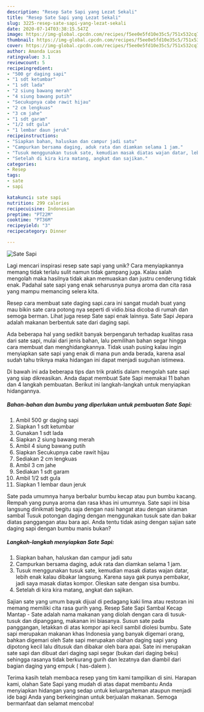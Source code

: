 ```yaml
---
description: "Resep Sate Sapi yang Lezat Sekali"
title: "Resep Sate Sapi yang Lezat Sekali"
slug: 3225-resep-sate-sapi-yang-lezat-sekali
date: 2020-07-14T03:38:15.547Z
image: https://img-global.cpcdn.com/recipes/f5ee0e5fd10e35c5/751x532cq70/sate-sapi-foto-resep-utama.jpg
thumbnail: https://img-global.cpcdn.com/recipes/f5ee0e5fd10e35c5/751x532cq70/sate-sapi-foto-resep-utama.jpg
cover: https://img-global.cpcdn.com/recipes/f5ee0e5fd10e35c5/751x532cq70/sate-sapi-foto-resep-utama.jpg
author: Amanda Lucas
ratingvalue: 3.1
reviewcount: 5
recipeingredient:
- "500 gr daging sapi"
- "1 sdt ketumbar"
- "1 sdt lada"
- "2 siung bawang merah"
- "4 siung bawang putih"
- "Secukupnya cabe rawit hijau"
- "2 cm lengkuas"
- "3 cm jahe"
- "1 sdt garam"
- "1/2 sdt gula"
- "1 lembar daun jeruk"
recipeinstructions:
- "Siapkan bahan, haluskan dan campur jadi satu"
- "Campurkan bersama daging, aduk rata dan diamkan selama 1 jam."
- "Tusuk menggunakan tusuk sate, kemudian masak diatas wajan datar, lebih enak kalau dibakar langsung. Karena saya gak punya pembakar, jadi saya masak diatas kompor. Oleskan sate dengan sisa bumbu."
- "Setelah di kira kira matang, angkat dan sajikan."
categories:
- Resep
tags:
- sate
- sapi

katakunci: sate sapi 
nutrition: 299 calories
recipecuisine: Indonesian
preptime: "PT22M"
cooktime: "PT36M"
recipeyield: "3"
recipecategory: Dinner

---
```



![Sate Sapi](https://img-global.cpcdn.com/recipes/f5ee0e5fd10e35c5/751x532cq70/sate-sapi-foto-resep-utama.jpg)

Lagi mencari inspirasi resep sate sapi yang unik? Cara menyiapkannya memang tidak terlalu sulit namun tidak gampang juga. Kalau salah mengolah maka hasilnya tidak akan memuaskan dan justru cenderung tidak enak. Padahal sate sapi yang enak seharusnya punya aroma dan cita rasa yang mampu memancing selera kita.

Resep cara membuat sate daging sapi.cara ini sangat mudah buat yang mau bikin sate cara potong nya seperti di vidio.bisa dicoba di rumah dan semoga berman. Lihat juga resep Sate sapi enak lainnya. Sate Sapi Jepara adalah makanan berbentuk sate dari daging sapi.

Ada beberapa hal yang sedikit banyak berpengaruh terhadap kualitas rasa dari sate sapi, mulai dari jenis bahan, lalu pemilihan bahan segar hingga cara membuat dan menghidangkannya. Tidak usah pusing kalau ingin menyiapkan sate sapi yang enak di mana pun anda berada, karena asal sudah tahu triknya maka hidangan ini dapat menjadi suguhan istimewa.


Di bawah ini ada beberapa tips dan trik praktis dalam mengolah sate sapi yang siap dikreasikan. Anda dapat membuat Sate Sapi memakai 11 bahan dan 4 langkah pembuatan. Berikut ini langkah-langkah untuk menyiapkan hidangannya.

<!--inarticleads1-->

##### Bahan-bahan dan bumbu yang diperlukan untuk pembuatan Sate Sapi:

1. Ambil 500 gr daging sapi
1. Siapkan 1 sdt ketumbar
1. Gunakan 1 sdt lada
1. Siapkan 2 siung bawang merah
1. Ambil 4 siung bawang putih
1. Siapkan Secukupnya cabe rawit hijau
1. Sediakan 2 cm lengkuas
1. Ambil 3 cm jahe
1. Sediakan 1 sdt garam
1. Ambil 1/2 sdt gula
1. Siapkan 1 lembar daun jeruk


Sate pada umumnya hanya berbalur bumbu kecap atau pun bumbu kacang. Rempah yang punya aroma dan rasa khas ini umumnya. Sate sapi ini bisa langsung dinikmati begitu saja dengan nasi hangat atau dengan siraman sambal Tusuk potongan daging dengan menggunakan tusuk sate dan bakar diatas panggangan atau bara api. Anda tentu tidak asing dengan sajian sate daging sapi dengan bumbu manis bukan? 

<!--inarticleads2-->

##### Langkah-langkah menyiapkan Sate Sapi:

1. Siapkan bahan, haluskan dan campur jadi satu
1. Campurkan bersama daging, aduk rata dan diamkan selama 1 jam.
1. Tusuk menggunakan tusuk sate, kemudian masak diatas wajan datar, lebih enak kalau dibakar langsung. Karena saya gak punya pembakar, jadi saya masak diatas kompor. Oleskan sate dengan sisa bumbu.
1. Setelah di kira kira matang, angkat dan sajikan.


Sajian sate yang umum bayak dijual di pedagang kaki lima atau restoran ini memang memiliki cita rasa gurih yang. Resep Sate Sapi Sambal Kecap Mantap - Sate adalah nama makanan yang diolah dengan cara di tusuk-tusuk dan dipanggang, makanan ini biasanya. Susun sate pada panggangan, letakkan di atas kompor api kecil sambil diolesi bumbu. Sate sapi merupakan makanan khas Indonesia yang banyak digemari orang, bahkan digemari oleh Sate sapi merupakan olahan daging sapi yang dipotong kecil lalu ditusuk dan dibakar oleh bara apai. Sate ini merupakan sate sapi dan dibuat dari daging sapi segar (bukan dari daging beku) sehingga rasanya tidak berkurang gurih dan lezatnya dan diambil dari bagian daging yang empuk ( has-dalem ). 

Terima kasih telah membaca resep yang tim kami tampilkan di sini. Harapan kami, olahan Sate Sapi yang mudah di atas dapat membantu Anda menyiapkan hidangan yang sedap untuk keluarga/teman ataupun menjadi ide bagi Anda yang berkeinginan untuk berjualan makanan. Semoga bermanfaat dan selamat mencoba!
